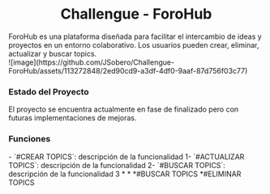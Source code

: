 <h1 align="center"> <strong>Challengue - ForoHub</strong> </h1>
ForoHub es una plataforma diseñada para facilitar el intercambio de ideas y proyectos en un entorno colaborativo. Los usuarios pueden crear, eliminar, actualizar y buscar topics.
<br>
![image](https://github.com/JSobero/Challengue-ForoHub/assets/113272848/2ed90cd9-a3df-4df0-9aaf-87d756f03c77)
<br>
<h3>Estado del Proyecto</h3>
El proyecto se encuentra actualmente en fase de finalizado pero con futuras implementaciones de mejoras.

<h3>Funciones</h3>
- `#CREAR TOPICS`: descripción de la funcionalidad 1- `#ACTUALIZAR TOPICS`: descripción de la funcionalidad 2- `#BUSCAR TOPICS`: descripción de la funcionalidad 3
*
*
*#BUSCAR TOPICS
*#ELIMINAR  TOPICS
